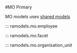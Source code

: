<!--
SPDX-FileCopyrightText: 2021 Magenta ApS <https://magenta.dk>
SPDX-License-Identifier: MPL-2.0
-->

#MO Primary

MO models uses [shared models](../mo/shared.md)


::: ramodels.mo.employee

::: ramodels.mo.facet

::: ramodels.mo.organisation_unit
